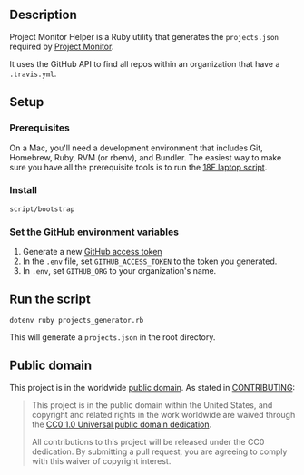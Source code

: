 ## Description
Project Monitor Helper is a Ruby utility that generates the `projects.json`
required by [Project Monitor](https://github.com/18F/project-monitor).

It uses the GitHub API to find all repos within an organization that have
a `.travis.yml`.

## Setup

### Prerequisites
On a Mac, you'll need a development environment that includes Git, Homebrew,
Ruby, RVM (or rbenv), and Bundler. The easiest way to make sure you have all
the prerequisite tools is to run the [18F laptop script][laptop].

[laptop]: https://github.com/18F/laptop

### Install
```
script/bootstrap
```

### Set the GitHub environment variables
1. Generate a new [GitHub access token](https://github.com/settings/tokens/new)
2. In the `.env` file, set `GITHUB_ACCESS_TOKEN` to the token you generated.
3. In `.env`, set `GITHUB_ORG` to your organization's name.


## Run the script
`dotenv ruby projects_generator.rb`

This will generate a `projects.json` in the root directory.

## Public domain

This project is in the worldwide [public domain](LICENSE.md). As stated in [CONTRIBUTING](CONTRIBUTING.md):

> This project is in the public domain within the United States, and copyright and related rights in the work worldwide are waived through the [CC0 1.0 Universal public domain dedication](https://creativecommons.org/publicdomain/zero/1.0/).
>
> All contributions to this project will be released under the CC0 dedication. By submitting a pull request, you are agreeing to comply with this waiver of copyright interest.
